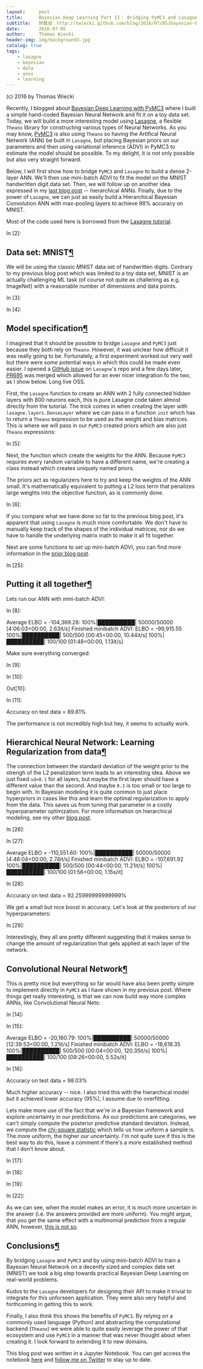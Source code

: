 ```yaml
---
layout:     post
title:      Bayesian Deep Learning Part II： Bridging PyMC3 and Lasagne to build a Hierarchical Neural Network
subtitle:   转载自：http://twiecki.github.com/blog/2016/07/05/bayesian-deep-learning/
date:       2016-07-05
author:     Thomas Wiecki
header-img: img/background3.jpg
catalog: true
tags:
    - lasagne
    - bayesian
    - data
    - anns
    - learning
---
```






(c) 2016 by Thomas Wiecki




Recently, I blogged about [Bayesian Deep Learning with PyMC3](http://twiecki.github.io/blog/2016/06/01/bayesian-deep-learning) where I built a simple hand-coded Bayesian Neural Network and fit it on a toy data set. Today, we will build a more interesting model using [Lasagne](https://lasagne.readthedocs.io/en/latest), a flexible `Theano` library for constructing various types of Neural Networks. As you may know, [PyMC3](http://pymc-devs.github.io/pymc3) is also using `Theano` so having the Artifical Neural Network (ANN) be built in `Lasagne`, but placing Bayesian priors on our parameters and then using variational inference (ADVI) in PyMC3 to estimate the model should be possible. To my delight, it is not only possible but also very straight forward.

Below, I will first show how to bridge `PyMC3` and `Lasagne` to build a dense 2-layer ANN. We'll then use mini-batch ADVI to fit the model on the MNIST handwritten digit data set. Then, we will follow up on another idea expressed in my [last blog post](http://twiecki.github.io/blog/2016/06/01/bayesian-deep-learning) -- hierarchical ANNs. Finally, due to the power of `Lasagne`, we can just as easily build a Hierarchical Bayesian Convolution ANN with max-pooling layers to achieve 98% accuracy on MNIST.

Most of the code used here is borrowed from the [Lasagne tutorial](http://lasagne.readthedocs.io/en/latest/user/tutorial.html).

In [2]:




## Data set: MNIST[¶](http://twiecki.github.com/blog/2016/07/05/bayesian-deep-learning#Data-set:-MNIST)

We will be using the classic MNIST data set of handwritten digits. Contrary to my previous blog post which was limited to a toy data set, MNIST is an actually challenging ML task (of course not quite as challening as e.g. ImageNet) with a reasonable number of dimensions and data points.

In [3]:

In [4]:




## Model specification[¶](http://twiecki.github.com/blog/2016/07/05/bayesian-deep-learning#Model-specification)

I imagined that it should be possible to bridge `Lasagne` and `PyMC3` just because they both rely on `Theano`. However, it was unclear how difficult it was really going to be. Fortunately, a first experiment worked out very well but there were some potential ways in which this could be made even easier. I opened a [GitHub issue](https://github.com/Lasagne/Lasagne/issues/693) on `Lasagne`'s repo and a few days later, [PR695](https://github.com/Lasagne/Lasagne/pull/695) was merged which allowed for an ever nicer integration fo the two, as I show below. Long live OSS.

First, the `Lasagne` function to create an ANN with 2 fully connected hidden layers with 800 neurons each, this is pure Lasagne code taken almost directly from the tutorial. The trick comes in when creating the layer with `lasagne.layers.DenseLayer` where we can pass in a function `init` which has to return a `Theano` expression to be used as the weight and bias matrices. This is where we will pass in our `PyMC3` created priors which are also just `Theano` expressions:

In [5]:




Next, the function which create the weights for the ANN. Because `PyMC3` requires every random variable to have a different name, we're creating a class instead which creates uniquely named priors.

The priors act as regularizers here to try and keep the weights of the ANN small. It's mathematically equivalent to putting a L2 loss term that penalizes large weights into the objective function, as is commonly done.

In [6]:




If you compare what we have done so far to the previous blog post, it's apparent that using `Lasagne` is much more comfortable. We don't have to manually keep track of the shapes of the individual matrices, nor do we have to handle the underlying matrix math to make it all fit together.

Next are some functions to set up mini-batch ADVI, you can find more information in the [prior blog post](http://twiecki.github.io/blog/2016/06/01/bayesian-deep-learning).

In [25]:




## Putting it all together[¶](http://twiecki.github.com/blog/2016/07/05/bayesian-deep-learning#Putting-it-all-together)

Lets run our ANN with mini-batch ADVI:

In [8]:



Average ELBO = -104,369.28: 100%|██████████| 50000/50000 [4:06:03<00:00, 2.63it/s] 
Finished minibatch ADVI: ELBO = -99,915.55
100%|██████████| 500/500 [00:45<00:00, 10.44it/s]
100%|██████████| 100/100 [01:48<00:00, 1.13it/s]









Make sure everything converged:

In [9]:









In [10]:

Out[10]:









In [11]:



Accuracy on test data = 89.81%









The performance is not incredibly high but hey, it seems to actually work.




## Hierarchical Neural Network: Learning Regularization from data[¶](http://twiecki.github.com/blog/2016/07/05/bayesian-deep-learning#Hierarchical-Neural-Network:-Learning-Regularization-from-data)

The connection between the standard deviation of the weight prior to the strengh of the L2 penalization term leads to an interesting idea. Above we just fixed `sd=0.1` for all layers, but maybe the first layer should have a different value than the second. And maybe `0.1` is too small or too large to begin with. In Bayesian modeling it is quite common to just place hyperpriors in cases like this and learn the optimal regularization to apply from the data. This saves us from tuning that parameter in a costly hyperparameter optimization. For more information on hierarchical modeling, see my other [blog post](http://twiecki.github.com/blog/2016/07/05/bayesian-deep-learning).

In [26]:

In [27]:



Average ELBO = -110,551.60: 100%|██████████| 50000/50000 [4:46:04<00:00, 2.74it/s] 
Finished minibatch ADVI: ELBO = -107,691.92
100%|██████████| 500/500 [00:44<00:00, 11.21it/s]
100%|██████████| 100/100 [01:56<00:00, 1.15s/it]








In [28]:



Accuracy on test data = 92.25999999999999%









We get a small but nice boost in accuracy. Let's look at the posteriors of our hyperparameters:

In [29]:










Interestingly, they all are pretty different suggesting that it makes sense to change the amount of regularization that gets applied at each layer of the network.




## Convolutional Neural Network[¶](http://twiecki.github.com/blog/2016/07/05/bayesian-deep-learning#Convolutional-Neural-Network)

This is pretty nice but everything so far would have also been pretty simple to implement directly in `PyMC3` as I have shown in my previous post. Where things get really interesting, is that we can now build way more complex ANNs, like Convolutional Neural Nets:

In [14]:

In [15]:



Average ELBO = -20,160.79: 100%|██████████| 50000/50000 [12:39:53<00:00, 1.21it/s] 
Finished minibatch ADVI: ELBO = -18,618.35
100%|██████████| 500/500 [00:04<00:00, 120.35it/s]
100%|██████████| 100/100 [09:26<00:00, 5.52s/it]








In [16]:



Accuracy on test data = 98.03%









Much higher accuracy -- nice. I also tried this with the hierarchical model but it achieved lower accuracy (95%), I assume due to overfitting.

Lets make more use of the fact that we're in a Bayesian framework and explore uncertainty in our predictions. As our predictions are categories, we can't simply compute the posterior predictive standard deviation. Instead, we compute the [chi-square statistic](https://en.wikipedia.org/wiki/Chi-squared_test) which tells us how uniform a sample is. The more uniform, the higher our uncertainty. I'm not quite sure if this is the best way to do this, leave a comment if there's a more established method that I don't know about.

In [17]:

In [18]:

In [19]:

In [22]:










As we can see, when the model makes an error, it is much more uncertain in the answer (i.e. the answers provided are more uniform). You might argue, that you get the same effect with a multinomial prediction from a regular ANN, however, [this is not so](http://mlg.eng.cam.ac.uk/yarin/blog_3d801aa532c1ce.html).

## Conclusions[¶](http://twiecki.github.com/blog/2016/07/05/bayesian-deep-learning#Conclusions)

By bridging `Lasagne` and `PyMC3` and by using mini-batch ADVI to train a Bayesian Neural Network on a decently sized and complex data set (MNIST) we took a big step towards practical Bayesian Deep Learning on real-world problems.

Kudos to the `Lasagne` developers for designing their API to make it trivial to integrate for this unforseen application. They were also very helpful and forthcoming in getting this to work.

Finally, I also think this shows the benefits of `PyMC3`. By relying on a commonly used language (Python) and abstracting the computational backend (`Theano`) we were able to quite easily leverage the power of that ecosystem and use `PyMC3` in a manner that was never thought about when creating it. I look forward to extending it to new domains.

This blog post was written in a Jupyter Notebook. You can get access the notebook [here](https://github.com/twiecki/twiecki.github.io/blob/master/downloads/notebooks/bayesian_neural_network_lasagne.ipynb) and [follow me on Twitter](https://twitter.com/twiecki) to stay up to date.
